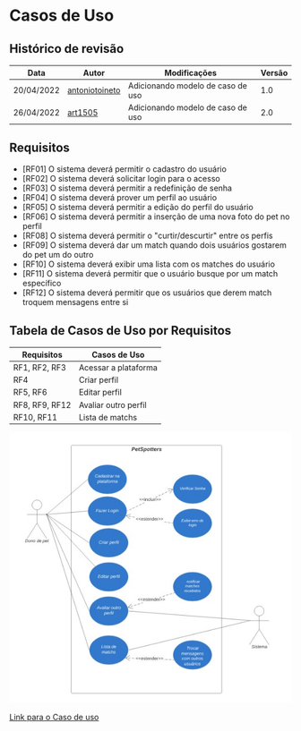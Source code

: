 # Casos de Uso
## Histórico de revisão
| Data       | Autor                                        | Modificações                      | Versão |
| ---------- | -------------------------------------------- | --------------------------------- | ------ |
| 20/04/2022 | [antoniotoineto](https://github.com/antoniotoineto) | Adicionando modelo de caso de uso | 1.0 |
| 26/04/2022 | [art1505](https://github.com/art1505) | Adicionando modelo de caso de uso | 2.0|

## Requisitos 
* [RF01] O sistema deverá permitir o cadastro do usuário
* [RF02] O sistema deverá solicitar login para o acesso
* [RF03] O sistema deverá permitir a redefinição de senha
* [RF04] O sistema deverá prover um perfil ao usuário
* [RF05] O sistema deverá permitir a edição do perfil do usuário
* [RF06] O sistema deverá permitir a inserção de uma nova foto do pet no perfil
* [RF08] O sistema deverá permitir o "curtir/descurtir" entre os perfis
* [RF09] O sistema deverá dar um match quando dois usuários gostarem do pet um do outro
* [RF10] O sistema deverá exibir uma lista com os matches do usuário
* [RF11] O sistema deverá permitir que o usuário busque por um match específico
* [RF12] O sistema deverá permitir que os usuários que derem match troquem mensagens entre si 
## Tabela de Casos de Uso por Requisitos
| Requisitos | Casos de Uso |
|---|---|
| RF1, RF2, RF3 | Acessar a plataforma |
| RF4 | Criar perfil |
| RF5, RF6 | Editar perfil |
| RF8, RF9, RF12 | Avaliar outro perfil |
| RF10, RF11 | Lista de matchs | 

<img src="./assets/ModeloUseCase.png" alt="drawing" width="700"/>

[Link para o Caso de uso](https://lucid.app/lucidchart/c4d571e6-094a-4be3-ab39-0a694e252935/edit?beaconFlowId=E1292F59395CAA4E&page=.Q4MUjXso07N&invitationId=inv_63b98f12-242e-4861-8c55-32954a99b37a#)
